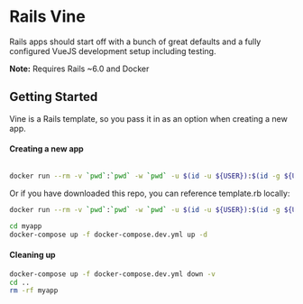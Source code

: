 # Rails Vine

Rails apps should start off with a bunch of great defaults and a fully
configured VueJS development setup including testing.

**Note:** Requires Rails ~6.0 and Docker

## Getting Started

Vine is a Rails template, so you pass it in as an option when creating a new app.

#### Creating a new app

```bash

docker run --rm -v `pwd`:`pwd` -w `pwd` -u $(id -u ${USER}):$(id -g ${USER}) bmartel/ruby:2.6-base sh -c "gem install rails && rails new myapp -T -d postgresql -m https://raw.githubusercontent.com/bmartel/vine/master/template.rb"
```

Or if you have downloaded this repo, you can reference template.rb locally:

```bash
docker run --rm -v `pwd`:`pwd` -w `pwd` -u $(id -u ${USER}):$(id -g ${USER}) bmartel/ruby:2.6-base sh -c "gem install rails && rails new myapp -T -d postgresql -m template.rb"
```

```bash
cd myapp
docker-compose up -f docker-compose.dev.yml up -d
```

#### Cleaning up

```bash
docker-compose up -f docker-compose.dev.yml down -v
cd ..
rm -rf myapp
```
